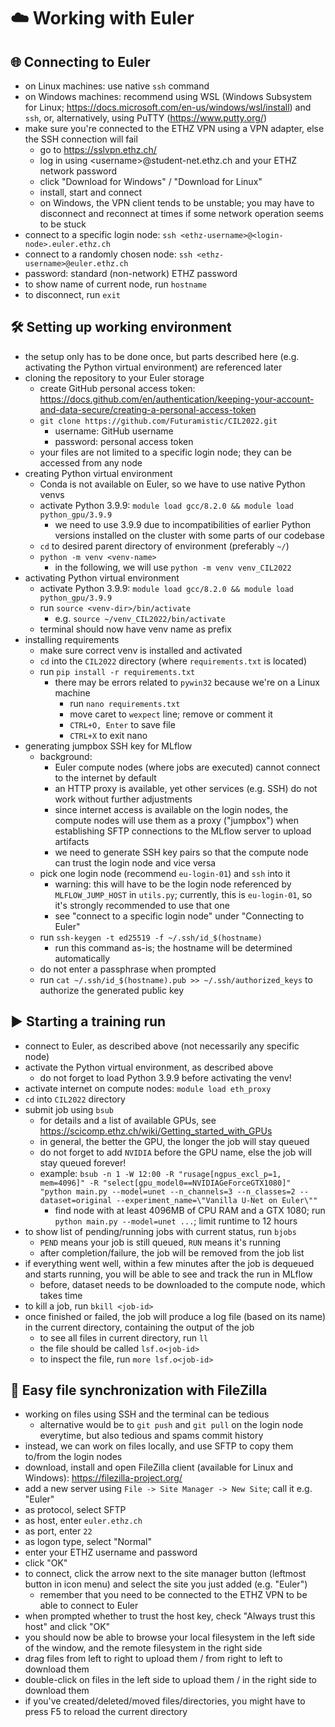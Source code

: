 # ☁️ Working with Euler

## 🌐 Connecting to Euler

- on Linux machines: use native ```ssh``` command
- on Windows machines: recommend using WSL (Windows Subsystem for Linux; https://docs.microsoft.com/en-us/windows/wsl/install) and ```ssh```, or, alternatively, using PuTTY (https://www.putty.org/)
- make sure you're connected to the ETHZ VPN using a VPN adapter, else the SSH connection will fail
  - go to https://sslvpn.ethz.ch/
  - log in using \<username\>@student-net.ethz.ch and your ETHZ network password
  - click "Download for Windows" / "Download for Linux"
  - install, start and connect
  - on Windows, the VPN client tends to be unstable; you may have to disconnect and reconnect at times if some network operation seems to be stuck
- connect to a specific login node: ```ssh <ethz-username>@<login-node>.euler.ethz.ch```
- connect to a randomly chosen node: ```ssh <ethz-username>@euler.ethz.ch```
- password: standard (non-network) ETHZ password
- to show name of current node, run ```hostname```
- to disconnect, run ```exit```

## 🛠️ Setting up working environment

- the setup only has to be done once, but parts described here (e.g. activating the Python virtual environment) are referenced later
- cloning the repository to your Euler storage
  - create GitHub personal access token: https://docs.github.com/en/authentication/keeping-your-account-and-data-secure/creating-a-personal-access-token
  - ```git clone https://github.com/Futuramistic/CIL2022.git```
    - username: GitHub username
    - password: personal access token
  - your files are not limited to a specific login node; they can be accessed from any node
- creating Python virtual environment
  - Conda is not available on Euler, so we have to use native Python venvs
  - activate Python 3.9.9: ```module load gcc/8.2.0 && module load python_gpu/3.9.9```
    - we need to use 3.9.9 due to incompatibilities of earlier Python versions installed on the cluster with some parts of our codebase 
  - ```cd``` to desired parent directory of environment (preferably ```~/```)
  - ```python -m venv <venv-name>```
    - in the following, we will use ```python -m venv venv_CIL2022```
- activating Python virtual environment
  - activate Python 3.9.9: ```module load gcc/8.2.0 && module load python_gpu/3.9.9```
  - run ```source <venv-dir>/bin/activate```
    - e.g. ```source ~/venv_CIL2022/bin/activate```
  - terminal should now have venv name as prefix
- installing requirements
  - make sure correct venv is installed and activated
  - ```cd``` into the ```CIL2022``` directory (where ```requirements.txt``` is located)
  - run ```pip install -r requirements.txt```
    - there may be errors related to ```pywin32``` because we're on a Linux machine
      - run ```nano requirements.txt```
      - move caret to ```wexpect``` line; remove or comment it
      - ```CTRL+O, Enter``` to save file
      - ```CTRL+X``` to exit nano
- generating jumpbox SSH key for MLflow
  - background:
    - Euler compute nodes (where jobs are executed) cannot connect to the internet by default
    - an HTTP proxy is available, yet other services (e.g. SSH) do not work without further adjustments
    - since internet access is available on the login nodes, the compute nodes will use them as a proxy ("jumpbox") when establishing SFTP connections to the MLflow server to upload artifacts
    - we need to generate SSH key pairs so that the compute node can trust the login node and vice versa
  - pick one login node (recommend ```eu-login-01```) and ```ssh``` into it
    - warning: this will have to be the login node referenced by ```MLFLOW_JUMP_HOST``` in ```utils.py```; currently, this is ```eu-login-01```, so it's strongly recommended to use that one
    - see "connect to a specific login node" under "Connecting to Euler"
  - run ```ssh-keygen -t ed25519 -f ~/.ssh/id_$(hostname)```
    - run this command as-is; the hostname will be determined automatically
  - do not enter a passphrase when prompted
  - run ```cat ~/.ssh/id_$(hostname).pub >> ~/.ssh/authorized_keys``` to authorize the generated public key

## ▶️ Starting a training run

- connect to Euler, as described above (not necessarily any specific node)
- activate the Python virtual environment, as described above
  - do not forget to load Python 3.9.9 before activating the venv!
- activate internet on compute nodes: ```module load eth_proxy```
- ```cd``` into ```CIL2022``` directory
- submit job using ```bsub```
  - for details and a list of available GPUs, see https://scicomp.ethz.ch/wiki/Getting_started_with_GPUs
  - in general, the better the GPU, the longer the job will stay queued
  - do not forget to add ```NVIDIA``` before the GPU name, else the job will stay queued forever!
  - example: ```bsub -n 1 -W 12:00 -R "rusage[ngpus_excl_p=1, mem=4096]" -R "select[gpu_model0==NVIDIAGeForceGTX1080]" "python main.py --model=unet --n_channels=3 --n_classes=2 --dataset=original --experiment_name=\"Vanilla U-Net on Euler\""```
    - find node with at least 4096MB of CPU RAM and a GTX 1080; run ```python main.py --model=unet ...```; limit runtime to 12 hours
- to show list of pending/running jobs with current status, run ```bjobs```
  - ```PEND``` means your job is still queued, ```RUN``` means it's running
  - after completion/failure, the job will be removed from the job list
- if everything went well, within a few minutes after the job is dequeued and starts running, you will be able to see and track the run in MLflow
  - before, dataset needs to be downloaded to the compute node, which takes time
- to kill a job, run ```bkill <job-id>```
- once finished or failed, the job will produce a log file (based on its name) in the current directory, containing the output of the job
  - to see all files in current directory, run ```ll```
  - the file should be called ```lsf.o<job-id>```
  - to inspect the file, run ```more lsf.o<job-id>```

## 🔄 Easy file synchronization with FileZilla

- working on files using SSH and the terminal can be tedious
  - alternative would be to ```git push``` and ```git pull``` on the login node everytime, but also tedious and spams commit history
- instead, we can work on files locally, and use SFTP to copy them to/from the login nodes
- download, install and open FileZilla client (available for Linux and Windows): https://filezilla-project.org/
- add a new server using ```File -> Site Manager -> New Site```; call it e.g. "Euler"
- as protocol, select SFTP
- as host, enter ```euler.ethz.ch```
- as port, enter ```22```
- as logon type, select "Normal"
- enter your ETHZ username and password
- click "OK"
- to connect, click the arrow next to the site manager button (leftmost button in icon menu) and select the site you just added (e.g. "Euler")
  - remember that you need to be connected to the ETHZ VPN to be able to connect to Euler
- when prompted whether to trust the host key, check "Always trust this host" and click "OK"
- you should now be able to browse your local filesystem in the left side of the window, and the remote filesystem in the right side
- drag files from left to right to upload them / from right to left to download them
- double-click on files in the left side to upload them / in the right side to download them
- if you've created/deleted/moved files/directories, you might have to press F5 to reload the current directory